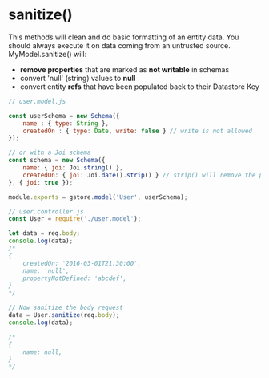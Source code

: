 # sanitize\(\)

This methods will clean and do basic formatting of an entity data. You should always execute it on data coming from an untrusted source. MyModel.sanitize\(\) will:

* **remove properties** that are marked as **not writable** in schemas
* convert 'null' \(string\) values to **null**
* convert entity **refs** that have been populated back to their Datastore Key

```javascript
// user.model.js

const userSchema = new Schema({
    name : { type: String },
    createdOn : { type: Date, write: false } // write is not allowed
});

// or with a Joi schema
const schema = new Schema({
    name: { joi: Joi.string() },
    createdOn: { joi: Joi.date().strip() } // strip() will remove the property when Sanitizing
}, { joi: true });

module.exports = gstore.model('User', userSchema);
```

```javascript
// user.controller.js
const User = require('./user.model');

let data = req.body;
console.log(data);
/*
{
    createdOn: '2016-03-01T21:30:00',
    name: 'null',
    propertyNotDefined: 'abcdef',
}
*/

// Now sanitize the body request
data = User.sanitize(req.body);
console.log(data);

/*
{
    name: null,
}
*/
```

